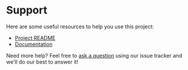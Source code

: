 # Support

Here are some useful resources to help you use this project:

- [Project README](../README.md)
- [Documentation](https://docs.biurad.com/flight-routing/)

Need more help? Feel free to [ask a question](https://github.com/biurad/flight-routing/issues/new?labels=question) using our issue tracker and we'll do our best to answer it!
